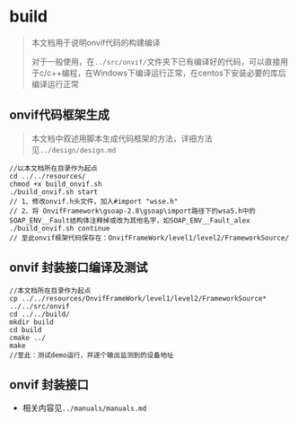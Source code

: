 # build

> 本文档用于说明onvif代码的构建编译
>
> 对于一般使用，在`../src/onvif/`文件夹下已有编译好的代码，可以直接用于c/c++编程，在Windows下编译运行正常，在centos下安装必要的库后编译运行正常

## onvif代码框架生成

> 本文档中叙述用脚本生成代码框架的方法，详细方法见`../design/design.md`

```
//以本文档所在目录作为起点
cd ../../resources/
chmod +x build_onvif.sh
./build_onvif.sh start
// 1、修改onvif.h头文件，加入#import "wsse.h"
// 2、将 OnvifFramework\gsoap-2.8\gsoap\import路径下的wsa5.h中的SOAP_ENV__Fault结构体注释掉或改为其他名字，如SOAP_ENV__Fault_alex
./build_onvif.sh continue
// 至此onvif框架代码保存在：OnvifFrameWork/level1/level2/FrameworkSource/
```

## onvif 封装接口编译及测试

```
//本文档所在目录作为起点
cp ../../resources/OnvifFrameWork/level1/level2/FrameworkSource* ../../src/onvif
cd ../../build/
mkdir build
cd build 
cmake ../
make
//至此：测试demo运行，并逐个输出监测到的设备地址
```

## onvif 封装接口

- 相关内容见`../manuals/manuals.md`